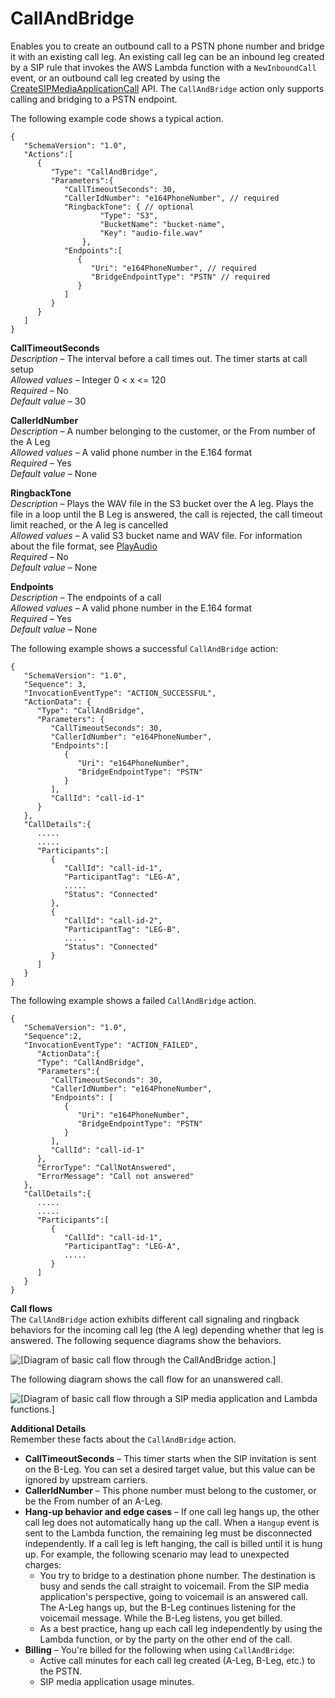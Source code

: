 # CallAndBridge<a name="call-and-bridge"></a>

Enables you to create an outbound call to a PSTN phone number and bridge it with an existing call leg\. An existing call leg can be an inbound leg created by a SIP rule that invokes the AWS Lambda function with a `NewInboundCall` event, or an outbound call leg created by using the [CreateSIPMediaApplicationCall](https://docs.aws.amazon.com/chime/latest/APIReference/API_CreateSipMediaApplicationCall.html) API\. The `CallAndBridge` action only supports calling and bridging to a PSTN endpoint\. 

The following example code shows a typical action\.

```
{
   "SchemaVersion": "1.0",
   "Actions":[
      {
         "Type": "CallAndBridge",
         "Parameters":{
            "CallTimeoutSeconds": 30,
            "CallerIdNumber": "e164PhoneNumber", // required
            "RingbackTone": { // optional
                    "Type": "S3",
                    "BucketName": "bucket-name",
                    "Key": "audio-file.wav"
                },
            "Endpoints":[
               {
                  "Uri": "e164PhoneNumber", // required
                  "BridgeEndpointType": "PSTN" // required
               }
            ]
         }
      }
   ]
}
```

**CallTimeoutSeconds**  
*Description* – The interval before a call times out\. The timer starts at call setup  
*Allowed values* – Integer 0 < x <= 120  
*Required* – No  
*Default value* – 30

**CallerIdNumber**  
*Description* – A number belonging to the customer, or the From number of the A Leg  
*Allowed values* – A valid phone number in the E\.164 format  
*Required* – Yes  
*Default value* – None

**RingbackTone**  
*Description* – Plays the WAV file in the S3 bucket over the A leg\. Plays the file in a loop until the B Leg is answered, the call is rejected, the call timeout limit reached, or the A leg is cancelled  
*Allowed values* – A valid S3 bucket name and WAV file\. For information about the file format, see [PlayAudio](play-audio.md)  
*Required* – No  
*Default value* – None

**Endpoints**  
*Description* – The endpoints of a call  
*Allowed values* – A valid phone number in the E\.164 format  
*Required* – Yes  
*Default value* – None

The following example shows a successful `CallAndBridge` action:

```
{
   "SchemaVersion": "1.0",
   "Sequence": 3,
   "InvocationEventType": "ACTION_SUCCESSFUL",
   "ActionData": {
      "Type": "CallAndBridge",
      "Parameters": {
         "CallTimeoutSeconds": 30,
         "CallerIdNumber": "e164PhoneNumber",
         "Endpoints":[
            {
               "Uri": "e164PhoneNumber",
               "BridgeEndpointType": "PSTN"
            }
         ],
         "CallId": "call-id-1"
      }
   },
   "CallDetails":{
      .....
      .....
      "Participants":[
         {
            "CallId": "call-id-1",
            "ParticipantTag": "LEG-A",
            .....   
            "Status": "Connected"
         },
         {
            "CallId": "call-id-2",
            "ParticipantTag": "LEG-B",
            .....
            "Status": "Connected"
         }
      ]
   }
}
```

The following example shows a failed `CallAndBridge` action\.

```
{
   "SchemaVersion": "1.0",
   "Sequence":2,
   "InvocationEventType": "ACTION_FAILED",
      "ActionData":{
      "Type": "CallAndBridge",
      "Parameters":{
         "CallTimeoutSeconds": 30,
         "CallerIdNumber": "e164PhoneNumber",
         "Endpoints": [
            {
               "Uri": "e164PhoneNumber",
               "BridgeEndpointType": "PSTN"
            }
         ],
         "CallId": "call-id-1"
      },
      "ErrorType": "CallNotAnswered",
      "ErrorMessage": "Call not answered"
   },
   "CallDetails":{
      .....
      .....
      "Participants":[
         {
            "CallId": "call-id-1",
            "ParticipantTag": "LEG-A",
            .....   
         }
      ]
   }
}
```

**Call flows**  
The `CallAndBridge` action exhibits different call signaling and ringback behaviors for the incoming call leg \(the A leg\) depending whether that leg is answered\. The following sequence diagrams show the behaviors\.

![\[Diagram of basic call flow through the CallAndBridge action.\]](http://docs.aws.amazon.com/chime/latest/dg/images/call-bridge-ans.png)

The following diagram shows the call flow for an unanswered call\.

![\[Diagram of basic call flow through a SIP media application and Lambda functions.\]](http://docs.aws.amazon.com/chime/latest/dg/images/SMA_Bridging_NotAns.png)

**Additional Details**  
Remember these facts about the `CallAndBridge` action\.
+ **CallTimeoutSeconds** – This timer starts when the SIP invitation is sent on the B\-Leg\. You can set a desired target value, but this value can be ignored by upstream carriers\.
+ **CallerIdNumber** – This phone number must belong to the customer, or be the From number of an A\-Leg\.
+ **Hang\-up behavior and edge cases** – If one call leg hangs up, the other call leg does not automatically hang up the call\. When a `Hangup` event is sent to the Lambda function, the remaining leg must be disconnected independently\. If a call leg is left hanging, the call is billed until it is hung up\. For example, the following scenario may lead to unexpected charges:
  + You try to bridge to a destination phone number\. The destination is busy and sends the call straight to voicemail\. From the SIP media application's perspective, going to voicemail is an answered call\. The A\-Leg hangs up, but the B\-Leg continues listening for the voicemail message\. While the B\-Leg listens, you get billed\.
  + As a best practice, hang up each call leg independently by using the Lambda function, or by the party on the other end of the call\.
+ **Billing** – You're billed for the following when using `CallAndBridge`:
  + Active call minutes for each call leg created \(A\-Leg, B\-Leg, etc\.\) to the PSTN\.
  + SIP media application usage minutes\.